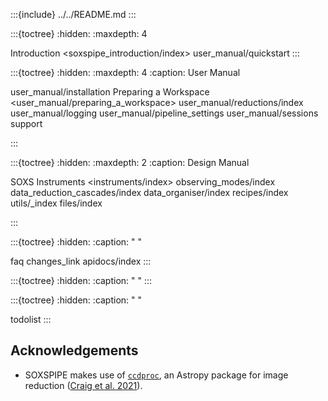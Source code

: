 
:::{include} ../../README.md
:::

:::{toctree}
:hidden:
:maxdepth: 4

Introduction <soxspipe_introduction/index>
user_manual/quickstart
:::


:::{toctree}
:hidden:
:maxdepth: 4
:caption: User Manual


user_manual/installation
Preparing a Workspace <user_manual/preparing_a_workspace>
user_manual/reductions/index
user_manual/logging
user_manual/pipeline_settings
user_manual/sessions
support

:::


:::{toctree}
:hidden:
:maxdepth: 2
:caption: Design Manual

SOXS Instruments <instruments/index>
observing_modes/index
data_reduction_cascades/index
data_organiser/index
recipes/index
utils/_index
files/index

:::


:::{toctree}
:hidden:
:caption: " "

faq
changes_link
apidocs/index
:::

:::{toctree}
:hidden:
:caption: " "
:::

:::{toctree}
:hidden:
:caption: " "

todolist
:::



## Acknowledgements

* SOXSPIPE makes use of [`ccdproc`](https://ccdproc.readthedocs.io/en/latest/index.html), an Astropy package for image reduction ([Craig et al. 2021](https://zenodo.org/record/4606771)).
